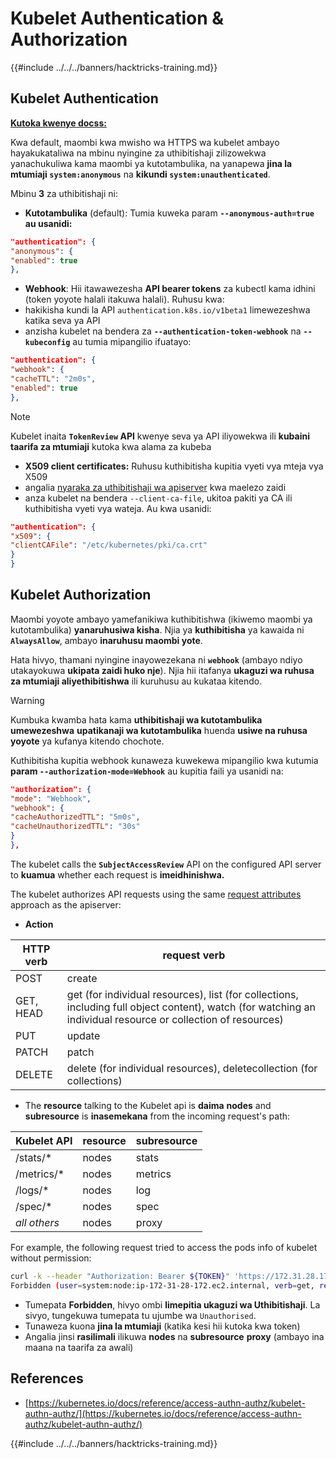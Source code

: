 # Kubelet Authentication & Authorization

{{#include ../../../banners/hacktricks-training.md}}

## Kubelet Authentication <a href="#kubelet-authentication" id="kubelet-authentication"></a>

[**Kutoka kwenye docss:**](https://kubernetes.io/docs/reference/access-authn-authz/kubelet-authn-authz/)

Kwa default, maombi kwa mwisho wa HTTPS wa kubelet ambayo hayakukataliwa na mbinu nyingine za uthibitishaji zilizowekwa yanachukuliwa kama maombi ya kutotambulika, na yanapewa **jina la mtumiaji `system:anonymous`** na **kikundi `system:unauthenticated`**.

Mbinu **3** za uthibitishaji ni:

- **Kutotambulika** (default): Tumia kuweka param **`--anonymous-auth=true` au usanidi:**
```json
"authentication": {
"anonymous": {
"enabled": true
},
```
- **Webhook**: Hii itawawezesha **API bearer tokens** za kubectl kama idhini (token yoyote halali itakuwa halali). Ruhusu kwa:
- hakikisha kundi la API `authentication.k8s.io/v1beta1` limewezeshwa katika seva ya API
- anzisha kubelet na bendera za **`--authentication-token-webhook`** na **`--kubeconfig`** au tumia mipangilio ifuatayo:
```json
"authentication": {
"webhook": {
"cacheTTL": "2m0s",
"enabled": true
},
```
> [!NOTE]
> Kubelet inaita **`TokenReview` API** kwenye seva ya API iliyowekwa ili **kubaini taarifa za mtumiaji** kutoka kwa alama za kubeba

- **X509 client certificates:** Ruhusu kuthibitisha kupitia vyeti vya mteja vya X509
- angalia [nyaraka za uthibitishaji wa apiserver](https://kubernetes.io/docs/reference/access-authn-authz/authentication/#x509-client-certs) kwa maelezo zaidi
- anza kubelet na bendera `--client-ca-file`, ukitoa pakiti ya CA ili kuthibitisha vyeti vya wateja. Au kwa usanidi:
```json
"authentication": {
"x509": {
"clientCAFile": "/etc/kubernetes/pki/ca.crt"
}
}
```
## Kubelet Authorization <a href="#kubelet-authentication" id="kubelet-authentication"></a>

Maombi yoyote ambayo yamefanikiwa kuthibitishwa (ikiwemo maombi ya kutotambulika) **yanaruhusiwa kisha**. Njia ya **kuthibitisha** ya kawaida ni **`AlwaysAllow`**, ambayo **inaruhusu maombi yote**.

Hata hivyo, thamani nyingine inayowezekana ni **`webhook`** (ambayo ndiyo utakayokuwa **ukipata zaidi huko nje**). Njia hii itafanya **ukaguzi wa ruhusa za mtumiaji aliyethibitishwa** ili kuruhusu au kukataa kitendo.

> [!WARNING]
> Kumbuka kwamba hata kama **uthibitishaji wa kutotambulika umewezeshwa** **upatikanaji wa kutotambulika** huenda **usiwe na ruhusa yoyote** ya kufanya kitendo chochote.

Kuthibitisha kupitia webhook kunaweza kuwekewa mipangilio kwa kutumia **param `--authorization-mode=Webhook`** au kupitia faili ya usanidi na:
```json
"authorization": {
"mode": "Webhook",
"webhook": {
"cacheAuthorizedTTL": "5m0s",
"cacheUnauthorizedTTL": "30s"
}
},
```
The kubelet calls the **`SubjectAccessReview`** API on the configured API server to **kuamua** whether each request is **imeidhinishwa.**

The kubelet authorizes API requests using the same [request attributes](https://kubernetes.io/docs/reference/access-authn-authz/authorization/#review-your-request-attributes) approach as the apiserver:

- **Action**

| HTTP verb | request verb                                                                                                                                                  |
| --------- | ------------------------------------------------------------------------------------------------------------------------------------------------------------- |
| POST      | create                                                                                                                                                        |
| GET, HEAD | get (for individual resources), list (for collections, including full object content), watch (for watching an individual resource or collection of resources) |
| PUT       | update                                                                                                                                                        |
| PATCH     | patch                                                                                                                                                         |
| DELETE    | delete (for individual resources), deletecollection (for collections)                                                                                         |

- The **resource** talking to the Kubelet api is **daima** **nodes** and **subresource** is **inasemekana** from the incoming request's path:

| Kubelet API  | resource | subresource |
| ------------ | -------- | ----------- |
| /stats/\*    | nodes    | stats       |
| /metrics/\*  | nodes    | metrics     |
| /logs/\*     | nodes    | log         |
| /spec/\*     | nodes    | spec        |
| _all others_ | nodes    | proxy       |

For example, the following request tried to access the pods info of kubelet without permission:
```bash
curl -k --header "Authorization: Bearer ${TOKEN}" 'https://172.31.28.172:10250/pods'
Forbidden (user=system:node:ip-172-31-28-172.ec2.internal, verb=get, resource=nodes, subresource=proxy)
```
- Tumepata **Forbidden**, hivyo ombi **limepitia ukaguzi wa Uthibitishaji**. La sivyo, tungekuwa tumepata tu ujumbe wa `Unauthorised`.
- Tunaweza kuona **jina la mtumiaji** (katika kesi hii kutoka kwa token)
- Angalia jinsi **rasilimali** ilikuwa **nodes** na **subresource** **proxy** (ambayo ina maana na taarifa za awali)

## References

- [https://kubernetes.io/docs/reference/access-authn-authz/kubelet-authn-authz/](https://kubernetes.io/docs/reference/access-authn-authz/kubelet-authn-authz/)

{{#include ../../../banners/hacktricks-training.md}}
